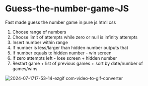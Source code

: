 # Guess-the-number-game-JS
Fast made guess the number game in pure js html css
1. Choose range of numbers
2. Choose limit of attempts while zero or null is infinity attempts
3. Insert number within range 
4. If number is less/larger than hidden number outputs that
5. If number equals to hidden number - win screen
6. If zero attempts left - lose screen + hidden number
7. Restart game + list of previous games + sort by date/number of games/wins

![2024-07-1717-53-14-ezgif com-video-to-gif-converter](https://github.com/user-attachments/assets/8bf8ed67-5b03-4eba-8ce1-7c3a065f5d25)
